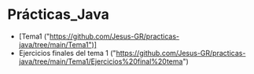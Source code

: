 # Prácticas_Java
* [Tema1 ("https://github.com/Jesus-GR/practicas-java/tree/main/Tema1")]
* Ejercicios finales del tema 1 ("https://github.com/Jesus-GR/practicas-java/tree/main/Tema1/Ejercicios%20final%20tema")
